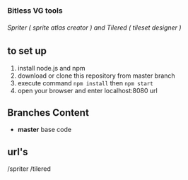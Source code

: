 ### Bitless VG tools
###### Spriter ( sprite atlas creator ) and Tilered ( tileset designer )

## to set up
1. install node.js and npm
2. download or clone this repository from master branch  
3. execute command ```npm install``` then ```npm start```
4. open your browser and enter localhost:8080 url

## Branches Content
- **master** base code

## url's
/spriter
/tilered
